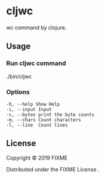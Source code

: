 # cljwc

wc command by clojure.

## Usage

### Run cljwc command
./bin/cljwc

### Options

```
-h, --help Show Help
-i, --input Input
-c, --bytes print the byte counts
-m, --chars Count characters
-l, --line  Count lines
```

## License

Copyright © 2019 FIXME

Distributed under the FIXME License .
